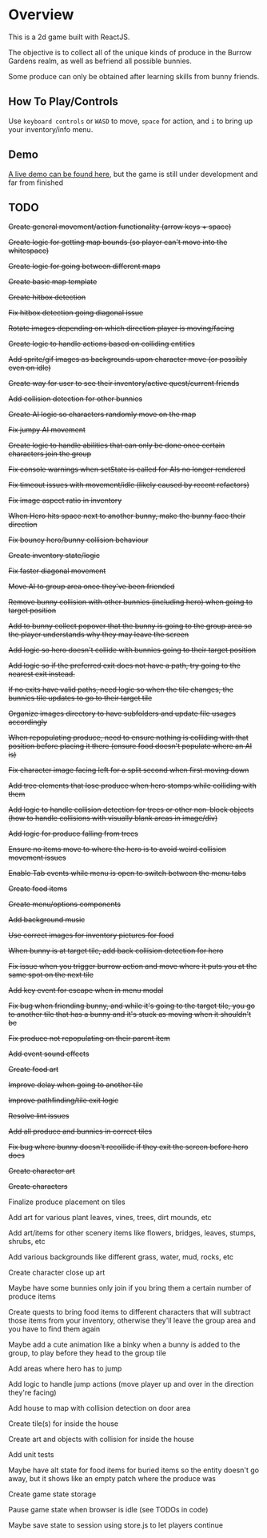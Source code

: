# Overview

This is a 2d game built with ReactJS.

The objective is to collect all of the unique kinds of produce in the Burrow Gardens realm, as well as befriend all possible bunnies.

Some produce can only be obtained after learning skills from bunny friends.

## How To Play/Controls

Use `keyboard controls` or `WASD` to move, `space` for action, and `i` to bring up your inventory/info menu.

## Demo

[A live demo can be found here](https://xveganxxxedgex.github.io/burrow_gardens/), but the game is still under development and far from finished

## TODO

~~Create general movement/action functionality (arrow keys + space)~~

~~Create logic for getting map bounds (so player can't move into the whitespace)~~

~~Create logic for going between different maps~~

~~Create basic map template~~

~~Create hitbox detection~~

~~Fix hitbox detection going diagonal issue~~

~~Rotate images depending on which direction player is moving/facing~~

~~Create logic to handle actions based on colliding entities~~

~~Add sprite/gif images as backgrounds upon character move (or possibly even on idle)~~

~~Create way for user to see their inventory/active quest/current friends~~

~~Add collision detection for other bunnies~~

~~Create AI logic so characters randomly move on the map~~

~~Fix jumpy AI movement~~

~~Create logic to handle abilities that can only be done once certain characters join the group~~

~~Fix console warnings when setState is called for AIs no longer rendered~~

~~Fix timeout issues with movement/idle (likely caused by recent refactors)~~

~~Fix image aspect ratio in inventory~~

~~When Hero hits space next to another bunny, make the bunny face their direction~~

~~Fix bouncy hero/bunny collision behaviour~~

~~Create inventory state/logic~~

~~Fix faster diagonal movement~~

~~Move AI to group area once they've been friended~~

~~Remove bunny collision with other bunnies (including hero) when going to target position~~

~~Add to bunny collect popover that the bunny is going to the group area so the player understands why they may leave the screen~~

~~Add logic so hero doesn't collide with bunnies going to their target position~~

~~Add logic so if the preferred exit does not have a path, try going to the nearest exit instead.~~

~~If no exits have valid paths, need logic so when the tile changes, the bunnies tile updates to go to their target tile~~

~~Organize images directory to have subfolders and update file usages accordingly~~

~~When repopulating produce, need to ensure nothing is colliding with that position before placing it there (ensure food doesn't populate where an AI is)~~

~~Fix character image facing left for a split second when first moving down~~

~~Add tree elements that lose produce when hero stomps while colliding with them~~

~~Add logic to handle collision detection for trees or other non-block objects (how to handle collisions with visually blank areas in image/div)~~

~~Add logic for produce falling from trees~~

~~Ensure no items move to where the hero is to avoid weird collision movement issues~~

~~Enable Tab events while menu is open to switch between the menu tabs~~

~~Create food items~~

~~Create menu/options components~~

~~Add background music~~

~~Use correct images for inventory pictures for food~~

~~When bunny is at target tile, add back collision detection for hero~~

~~Fix issue when you trigger burrow action and move where it puts you at the same spot on the next tile~~

~~Add key event for escape when in menu modal~~

~~Fix bug when friending bunny, and while it's going to the target tile, you go to another tile that has a bunny and it's stuck as moving when it shouldn't be~~

~~Fix produce not repopulating on their parent item~~

~~Add event sound effects~~

~~Create food art~~

~~Improve delay when going to another tile~~

~~Improve pathfinding/tile exit logic~~

~~Resolve lint issues~~

~~Add all produce and bunnies in correct tiles~~

~~Fix bug where bunny doesn't recollide if they exit the screen before hero does~~

~~Create character art~~

~~Create characters~~

Finalize produce placement on tiles

Add art for various plant leaves, vines, trees, dirt mounds, etc

Add art/items for other scenery items like flowers, bridges, leaves, stumps, shrubs, etc

Add various backgrounds like different grass, water, mud, rocks, etc

Create character close up art

Maybe have some bunnies only join if you bring them a certain number of produce items

Create quests to bring food items to different characters that will subtract those items from your inventory, otherwise they'll leave the group area and you have to find them again

Maybe add a cute animation like a binky when a bunny is added to the group, to play before they head to the group tile

Add areas where hero has to jump

Add logic to handle jump actions (move player up and over in the direction they're facing)

Add house to map with collision detection on door area

Create tile(s) for inside the house

Create art and objects with collision for inside the house

Add unit tests

Maybe have alt state for food items for buried items so the entity doesn't go away, but it shows like an empty patch where the produce was

Create game state storage

Pause game state when browser is idle (see TODOs in code)

Maybe save state to session using store.js to let players continue
